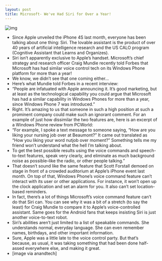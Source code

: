 ```yaml
---
layout: post
title: Microsoft- We've Had Siri for Over a Year!
---
```

![img](http://media.idownloadblog.com/wp-content/uploads/2011/11/4S-5173_575px-e1322084550252.jpg)
* Since Apple unveiled the iPhone 4S last month, everyone has been talking about one thing: Siri. The lovable assistant is the product of over 40 years of artificial intelligence research and the US CALO program (Cognitive Assistant that Learns and Organizes).
* Siri isn’t apparently exclusive to Apple’s handset. Microsoft’s chief strategy and research officer Craig Mundie recently told Forbes that Microsoft has had similar voice control tech on its Windows Phone platform for more than a year!
* We know, we didn’t see that one coming either…
* Here’s what Mundie told Forbes in a recent interview:
* “People are infatuated with Apple announcing it. It’s good marketing, but at least as the technological capability you could argue that Microsoft has had a similar capability in Windows Phones for more than a year, since Windows Phone 7 was introduced.”
* Right. It’s amazing to us that someone in such a high position at such a prominent company could make such an ignorant comment. For an example of just how dissimilar the two features are, here is an excerpt of a Windows Phone review from PCWorld:
* “For example, I spoke a text message to someone saying, “How are you liking your nursing job over at Beaumont?” It came out translated as “How you liking your word nutjob over moment?” Something tells me my friend won’t understand what the hell I’m talking about.
* To get the best possible results using the voice commands and speech-to-text features, speak very clearly, and eliminate as much background noise as possible–like the radio, or other people talking.”
* That doesn’t sound like the same feature that Scott Forstall demoed on stage in front of a crowded auditorium at Apple’s iPhone event last month. On top of that, Windows Phone’s voice command feature can’t interact with its user or other applications. For instance, it won’t open up the clock application and set an alarm for you. It also can’t set location-based reminders.
* In fact, there’s a lot of things Microsoft’s voice command feature can’t do that Siri can. You can see why it was a bit of a stretch (to say the least) for Craig Mundie to compare it to Apple’s voice-controlled assistant. Same goes for the Android fans that keeps insisting Siri is just another voice-to-text robot.
* Siri’s abilities aren’t just limited to a list of speakable commands. She understands normal, everyday language. She can even remember names, birthdays, and other important information.
* Sure, Apple was a little late to the voice control party. But that’s because, as usual, it was taking something that had been done half-assed everywhere else, and making it great.
* [image via anandtech]

